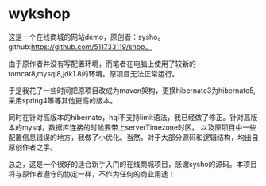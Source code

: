 # wykshop
这是一个在线商城的网站demo，原创者：sysho。github:https://github.com/511733119/shop。

由于原作者并没有写配置环境，而笔者在电脑上使用了较新的tomcat8,mysql8,jdk1.8的环境。原项目无法正常运行。

于是我花了一些时间把原项目改成为maven架构，更换hibernate3为hibernate5,采用spring4等等其他更高的版本。

同时在针对高版本的hibernate，hql不支持limit语法，我已经做了修正。针对高版本的mysql，数据库连接的时候要带上serverTimezone时区。
以及原项目中一些配置信息错误的地方，我做了小优化。当然，对于大部分源码和逻辑结构，均出自原创作者之手。

总之，这是一个很好的适合新手入门的在线商城项目，感谢sysho的源码。本项目将与原作者遵守的协定一样，不作为任何的商业用途！
